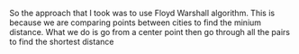 So the approach that I took was to use Floyd Warshall algorithm. 
This is because we are comparing points between cities to find the minium distance.
What we do is go from a center point then go through all the pairs to find the shortest distance
